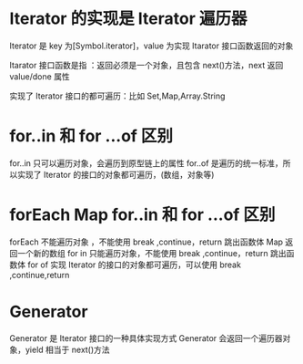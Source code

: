 # Iterator 的实现是 Iterator 遍历器

Iterator 是 key 为[Symbol.iterator]，value 为实现 Itarator 接口函数返回的对象

Itarator 接口函数是指 ：返回必须是一个对象，且包含 next()方法，next 返回 value/done 属性

实现了 Iterator 接口的都可遍历：比如 Set,Map,Array.String

# for..in 和 for ...of 区别

for..in 只可以遍历对象，会遍历到原型链上的属性
for..of 是遍历的统一标准，所以实现了 Iterator 的接口的对象都可遍历，(数组，对象等)

# forEach Map for..in 和 for ...of 区别

forEach 不能遍历对象 ，不能使用 break ,continue，return 跳出函数体
Map 返回一个新的数组
for in 只能遍历对象，不能使用 break ,continue，return 跳出函数体
for of 实现 Iterator 的接口的对象都可遍历，可以使用 break ,continue,return

# Generator

Generator 是 Iterator 接口的一种具体实现方式
Generator 会返回一个遍历器对象，yield 相当于 next()方法

